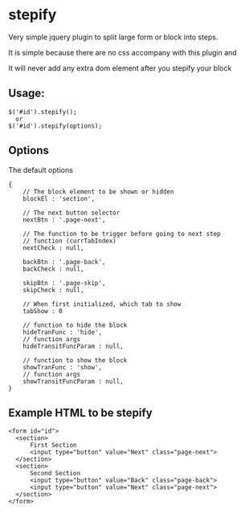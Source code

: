 stepify
=======
Very simple jquery plugin to split large form or block into steps.

It is simple because there are no css accompany with this plugin and

It will never add any extra dom element after you stepify your block

Usage:
-------
```
$('#id').stepify();
  or
$('#id').stepify(options);
```

Options
-------
The default options
```
{
    // The block element to be shown or hidden
    blockEl : 'section',
    
    // The next button selector
    nextBtn : '.page-next',
    
    // The function to be trigger before going to next step
    // function (currTabIndex)
    nextCheck : null,
    
    backBtn	: '.page-back',
    backCheck : null,
    
    skipBtn : '.page-skip',
    skipCheck : null,
    
    // When first initialized, which tab to show 
    tabShow : 0
    
    // function to hide the block
    hideTranFunc : 'hide',
    // function args
    hideTransitFuncParam : null,

    // function to show the block
    showTranFunc : 'show',
    // function args
    showTransitFuncParam : null,
}
```

Example HTML to be stepify
-------
```
<form id="id">
  <section>
      First Section
      <input type="button" value="Next" class="page-next">
  </section>
  <section>
      Second Section
      <input type="button" value="Back" class="page-back">
      <input type="button" value="Next" class="page-next">
  </section>
</form>
```
